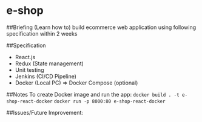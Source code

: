 # e-shop

##Briefing
(Learn how to) build ecommerce web application using following specification within 2 weeks

##Specification
* React.js
* Redux (State management)
* Unit testing
* Jenkins (CI/CD Pipeline)
* Docker (Local PC) => Docker Compose (optional)


##Notes
To create Docker image and run the app:
`docker build . -t e-shop-react-docker`
`docker run -p 8000:80 e-shop-react-docker`


##Issues/Future Improvement:
